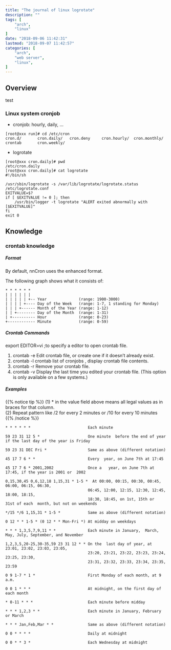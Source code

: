 ```yaml
---
title: "The journal of linux logrotate"
description: ""
tags: [
    "arch",
    "linux"
]
date: "2018-09-06 11:42:31"
lastmod: "2018-09-07 11:42:57"
categories: [
	"arch",
    "web server",
    "linux",
]
---
```


## Overview

test

### Linux system cronjob

* cronjob: hourly, daily, ...

```shell
[root@xxx run]# cd /etc/cron
cron.d/       cron.daily/   cron.deny     cron.hourly/  cron.monthly/ crontab       cron.weekly/
```

* logrotate

```
[root@xxx cron.daily]# pwd
/etc/cron.daily
[root@xxx cron.daily]# cat logrotate
#!/bin/sh

/usr/sbin/logrotate -s /var/lib/logrotate/logrotate.status /etc/logrotate.conf
EXITVALUE=$?
if [ $EXITVALUE != 0 ]; then
    /usr/bin/logger -t logrotate "ALERT exited abnormally with [$EXITVALUE]"
fi
exit 0
```

## Knowledge

### crontab knowledge


##### Format
By default, nnCron uses the enhanced format.

The following graph shows what it consists of:

```shell
* * * * * *
| | | | | | 
| | | | | +-- Year              (range: 1900-3000)
| | | | +---- Day of the Week   (range: 1-7, 1 standing for Monday)
| | | +------ Month of the Year (range: 1-12)
| | +-------- Day of the Month  (range: 1-31)
| +---------- Hour              (range: 0-23)
+------------ Minute            (range: 0-59)
```

##### Crontab Commands

export EDITOR=vi ;to specify a editor to open crontab file.

1. crontab -e    Edit crontab file, or create one if it doesn’t already exist.
2. crontab -l    crontab list of cronjobs , display crontab file contents.
3. crontab -r    Remove your crontab file.
4. crontab -v    Display the last time you edited your crontab file. (This option is only available on a few systems.)



##### Examples

{{% notice tip %}}
(1) \* in the value field above means all legal values as in braces for that column.<br/>
(2) Repeat pattern like /2 for every 2 minutes or /10 for every 10 minutes 
{{% /notice %}}

```shell
* * * * * *                         Each minute

59 23 31 12 5 *                     One minute  before the end of year if the last day of the year is Friday
									
59 23 31 DEC Fri *                  Same as above (different notation)

45 17 7 6 * *                       Every  year, on June 7th at 17:45

45 17 7 6 * 2001,2002               Once a   year, on June 7th at 17:45, if the year is 2001 or  2002

0,15,30,45 0,6,12,18 1,15,31 * 1-5 *  At 00:00, 00:15, 00:30, 00:45, 06:00, 06:15, 06:30,
                                    06:45, 12:00, 12:15, 12:30, 12:45, 18:00, 18:15,
                                    18:30, 18:45, on 1st, 15th or  31st of each  month, but not on weekends

*/15 */6 1,15,31 * 1-5 *            Same as above (different notation)

0 12 * * 1-5 * (0 12 * * Mon-Fri *) At midday on weekdays

* * * 1,3,5,7,9,11 * *              Each minute in January,  March,  May, July, September, and November

1,2,3,5,20-25,30-35,59 23 31 12 * * On the  last day of year, at 23:01, 23:02, 23:03, 23:05,
                                    23:20, 23:21, 23:22, 23:23, 23:24, 23:25, 23:30,
                                    23:31, 23:32, 23:33, 23:34, 23:35, 23:59

0 9 1-7 * 1 *                       First Monday of each month, at 9 a.m.

0 0 1 * * *                         At midnight, on the first day of each month

* 0-11 * * *                        Each minute before midday

* * * 1,2,3 * *                     Each minute in January, February or March

* * * Jan,Feb,Mar * *               Same as above (different notation)

0 0 * * * *                         Daily at midnight

0 0 * * 3 *                         Each Wednesday at midnight
```




